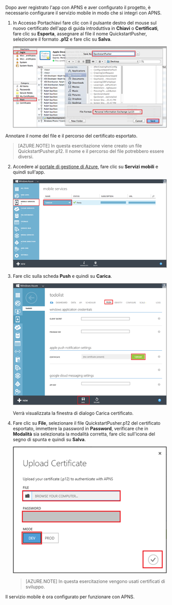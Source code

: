 ﻿Dopo aver registrato l'app con APNS e aver configurato il progetto, è necessario configurare il servizio mobile in modo che si integri con APNS.

1. In Accesso Portachiavi fare clic con il pulsante destro del mouse sul nuovo certificato dell'app di guida introduttiva in **Chiavi** o **Certificati**, fare clic su **Esporta**, assegnare al file il nome QuickstartPusher, selezionare il formato **.p12** e fare clic su **Salva**.

   	![](./media/mobile-services-apns-configure-push/mobile-services-ios-push-step18.png)

  Annotare il nome del file e il percorso del certificato esportato.

>[AZURE.NOTE] In questa esercitazione viene creato un file QuickstartPusher.p12. Il nome e il percorso del file potrebbero essere diversi.

2. Accedere al [portale di gestione di Azure], fare clic su **Servizi mobili** e quindi sull'app.

   	![](./media/mobile-services-apns-configure-push/mobile-services-selection.png)

3. Fare clic sulla scheda **Push** e quindi su **Carica**.

   	![](./media/mobile-services-apns-configure-push/mobile-push-tab-ios.png)

	Verrà visualizzata la finestra di dialogo Carica certificato.

4. Fare clic su **File**, selezionare il file QuickstartPusher.p12 del certificato esportato, immettere la password in **Password**, verificare che in **Modalità** sia selezionata la modalità corretta, fare clic sull'icona del segno di spunta e quindi su **Salva**.

   	![](./media/mobile-services-apns-configure-push/mobile-push-tab-ios-upload.png)

    > [AZURE.NOTE] In questa esercitazione vengono usati certificati di sviluppo.

Il servizio mobile è ora configurato per funzionare con APNS.

<!-- URLs. -->
[Portale di gestione di Azure]: https://manage.windowsazure.com/
<!--HONumber=42-->
